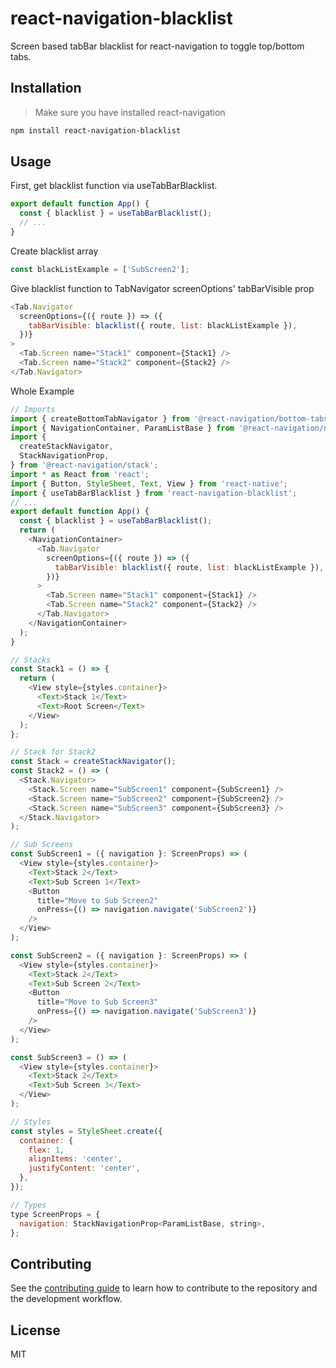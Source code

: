 # react-navigation-blacklist

Screen based tabBar blacklist for react-navigation to toggle top/bottom tabs.

## Installation

> Make sure you have installed react-navigation

```sh
npm install react-navigation-blacklist
```

## Usage

First, get blacklist function via useTabBarBlacklist.

```js
export default function App() {
  const { blacklist } = useTabBarBlacklist();
  // ...
}
```

Create blacklist array

```js
const blackListExample = ['SubScreen2'];
```

Give blacklist function to TabNavigator screenOptions' tabBarVisible prop

```js
<Tab.Navigator
  screenOptions={({ route }) => ({
    tabBarVisible: blacklist({ route, list: blackListExample }),
  })}
>
  <Tab.Screen name="Stack1" component={Stack1} />
  <Tab.Screen name="Stack2" component={Stack2} />
</Tab.Navigator>
```

Whole Example

```js
// Imports
import { createBottomTabNavigator } from '@react-navigation/bottom-tabs';
import { NavigationContainer, ParamListBase } from '@react-navigation/native';
import {
  createStackNavigator,
  StackNavigationProp,
} from '@react-navigation/stack';
import * as React from 'react';
import { Button, StyleSheet, Text, View } from 'react-native';
import { useTabBarBlacklist } from 'react-navigation-blacklist';
// ...
export default function App() {
  const { blacklist } = useTabBarBlacklist();
  return (
    <NavigationContainer>
      <Tab.Navigator
        screenOptions={({ route }) => ({
          tabBarVisible: blacklist({ route, list: blackListExample }),
        })}
      >
        <Tab.Screen name="Stack1" component={Stack1} />
        <Tab.Screen name="Stack2" component={Stack2} />
      </Tab.Navigator>
    </NavigationContainer>
  );
}

// Stacks
const Stack1 = () => {
  return (
    <View style={styles.container}>
      <Text>Stack 1</Text>
      <Text>Root Screen</Text>
    </View>
  );
};

// Stack for Stack2
const Stack = createStackNavigator();
const Stack2 = () => (
  <Stack.Navigator>
    <Stack.Screen name="SubScreen1" component={SubScreen1} />
    <Stack.Screen name="SubScreen2" component={SubScreen2} />
    <Stack.Screen name="SubScreen3" component={SubScreen3} />
  </Stack.Navigator>
);

// Sub Screens
const SubScreen1 = ({ navigation }: ScreenProps) => (
  <View style={styles.container}>
    <Text>Stack 2</Text>
    <Text>Sub Screen 1</Text>
    <Button
      title="Move to Sub Screen2"
      onPress={() => navigation.navigate('SubScreen2')}
    />
  </View>
);

const SubScreen2 = ({ navigation }: ScreenProps) => (
  <View style={styles.container}>
    <Text>Stack 2</Text>
    <Text>Sub Screen 2</Text>
    <Button
      title="Move to Sub Screen3"
      onPress={() => navigation.navigate('SubScreen3')}
    />
  </View>
);

const SubScreen3 = () => (
  <View style={styles.container}>
    <Text>Stack 2</Text>
    <Text>Sub Screen 3</Text>
  </View>
);

// Styles
const styles = StyleSheet.create({
  container: {
    flex: 1,
    alignItems: 'center',
    justifyContent: 'center',
  },
});

// Types
type ScreenProps = {
  navigation: StackNavigationProp<ParamListBase, string>,
};
```

## Contributing

See the [contributing guide](CONTRIBUTING.md) to learn how to contribute to the repository and the development workflow.

## License

MIT
